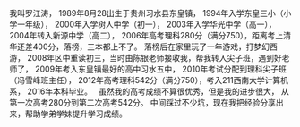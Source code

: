 我叫罗江涛，
1989年8月28出生于贵州习水县东皇镇，
1994年入学东皇三小（小学一年级），
2000年入学树人中学（初一），
2003年入学华光中学（高一），
2004年转入新源中学（高二），
2006年高考理科280分（满分750），距离考上清华还差400分，落榜，三本都上不了。
落榜后在家里玩了一年游戏，打梦幻西游，
2008年区中重读初三，当时由陈银老师接收我，帮我转入尖子班，遇到好老师了，
2009年考入东皇镇最好的高中习水五中，
2010年考试分配到理科尖子班（冯雪峰班主任），
2012年高考理科542分（满分750），考入211西南大学计算机系，
2016年本科毕业。
&nbsp;
虽然我的高考成绩不算很优秀，但是我的进步很大，
从第一次高考280分到第二次高考542分。
中间踩过不少坑，现在我把经验分享出来，帮助学弟学妹提升学习成绩。